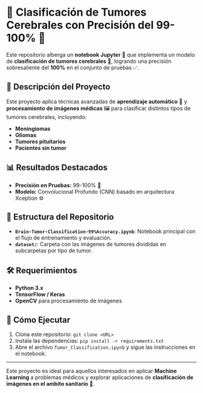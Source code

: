 # 🧠 Clasificación de Tumores Cerebrales con Precisión del 99-100% 🚀

Este repositorio alberga un **notebook Jupyter** 📓 que implementa un modelo de **clasificación de tumores cerebrales** 🧬, logrando una precisión sobresaliente del **100%** en el conjunto de pruebas ✅.

## 📝 Descripción del Proyecto

Este proyecto aplica técnicas avanzadas de **aprendizaje automático** 🤖 y **procesamiento de imágenes médicas** 🖼️ para clasificar distintos tipos de tumores cerebrales, incluyendo:
- **Meningiomas**
- **Gliomas**
- **Tumores pituitarios**
- **Pacientes sin tumor**

## 📊 Resultados Destacados
- **Precisión en Pruebas:** 99-100% 🎯
- **Modelo:** Convolucional Profundo (CNN) basado en arquitectura Xception ⚙️

## 📂 Estructura del Repositorio
- **`Brain-Tumor-Classification-99%Accuracy.ipynb`**: Notebook principal con el flujo de entrenamiento y evaluación.
- **`dataset/`**: Carpeta con las imágenes de tumores divididas en subcarpetas por tipo de tumor.

## 🛠️ Requerimientos
- **Python 3.x**
- **TensorFlow / Keras**
- **OpenCV** para procesamiento de imágenes

## 🚀 Cómo Ejecutar
1. Clona este repositorio: `git clone <URL>`
2. Instala las dependencias: `pip install -r requirements.txt`
3. Abre el archivo `Tumor_Classification.ipynb` y sigue las instrucciones en el notebook.

---

Este proyecto es ideal para aquellos interesados en aplicar **Machine Learning** a problemas médicos y explorar aplicaciones de **clasificación de imágenes en el ambito sanitario** 🏥.

